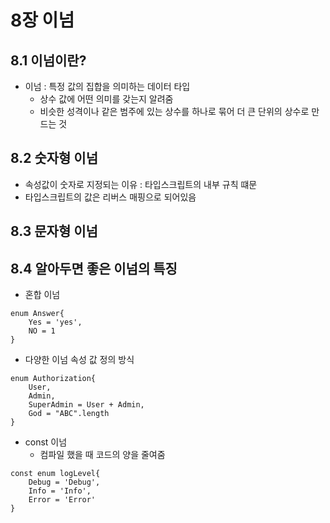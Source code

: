# 8장 이넘

## 8.1 이넘이란?
- 이넘 : 특정 값의 집합을 의미하는 데이터 타입
    - 상수 값에 어떤 의미를 갖는지 알려줌
    - 비슷한 성격이나 같은 범주에 있는 상수를 하나로 묶어 더 큰 단위의 상수로 만드는 것

## 8.2 숫자형 이넘
- 속성값이 숫자로 지정되는 이유 : 타입스크립트의 내부 규칙 떄문
- 타입스크립트의 값은 리버스 매핑으로 되어있음

## 8.3 문자형 이넘

## 8.4 알아두면 좋은 이넘의 특징
- 혼합 이넘
``` tsx
enum Answer{
    Yes = 'yes',
    NO = 1
}
```
- 다양한 이넘 속성 값 정의 방식
``` tsx
enum Authorization{
    User,
    Admin,
    SuperAdmin = User + Admin,
    God = "ABC".length
}
```

- const 이넘
    - 컴파일 했을 때 코드의 양을 줄여줌
``` tsx
const enum logLevel{
    Debug = 'Debug',
    Info = 'Info',
    Error = 'Error'
}
```
